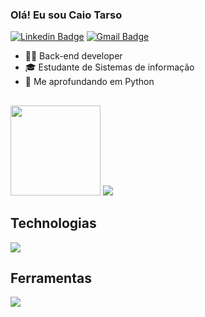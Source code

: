 ### Olá! Eu sou Caio Tarso

[![Linkedin Badge](https://img.shields.io/badge/-LinkedIn-6633cc?style=flat-square&logo=Linkedin&logoColor=white&link=https://www.linkedin.com/in/fernanda-kipper-5958a61a9/)](https://www.linkedin.com/in/caio-tarso-alencar-pianc%C3%B3-27b2ab1b2/)
[![Gmail Badge](https://img.shields.io/badge/-caiotarso7@gmail.com-6633cc?style=flat-square&logo=Gmail&logoColor=white&link=mailto:caiotarso7@gmail.com)](mailto:caiotarso7@gmail.com)
- 👩‍💻 Back-end developer
- 🎓 Estudante de Sistemas de informação
- 🐍 Me aprofundando em Python




## 

<img height="144em" src="https://github-readme-stats.vercel.app/api?username=CaioTarso&show_icons=true&theme=tokyonight" />
<img src="https://github-readme-stats.vercel.app/api/top-langs/?username=CaioTarso&demo=true" />



## Technologias
<p>
  <a href="https://skillicons.dev">
    <img src="https://skillicons.dev/icons?i=python,django,flask,javascript,html,css,mysql" />
  </a>
</p>

## Ferramentas
<p>
  <a href="https://skillicons.dev">
    <img src="https://skillicons.dev/icons?i=git,postman,vscode" />
  </a>
</p>
<div align="left">
  

 </div>
